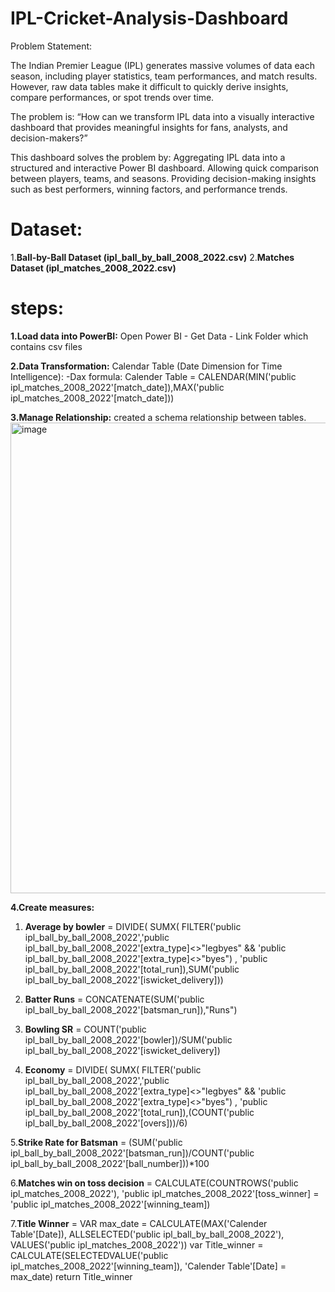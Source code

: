 # IPL-Cricket-Analysis-Dashboard
Problem Statement:

The Indian Premier League (IPL) generates massive volumes of data each season, including player statistics, team performances, and match results. However, raw data tables make it difficult to quickly derive insights, compare performances, or spot trends over time.

The problem is: “How can we transform IPL data into a visually interactive dashboard that provides meaningful insights for fans, analysts, and decision-makers?”

This dashboard solves the problem by:
Aggregating IPL data into a structured and interactive Power BI dashboard.
Allowing quick comparison between players, teams, and seasons.
Providing decision-making insights such as best performers, winning factors, and performance trends.

# Dataset:
1.**Ball-by-Ball Dataset (ipl_ball_by_ball_2008_2022.csv)**
2.**Matches Dataset (ipl_matches_2008_2022.csv)**

# steps:

**1.Load data into PowerBI:**
Open Power BI - Get Data - Link Folder which contains csv files

**2.Data Transformation:**
Calendar Table (Date Dimension for Time Intelligence):
-Dax formula: Calender Table = CALENDAR(MIN('public ipl_matches_2008_2022'[match_date]),MAX('public ipl_matches_2008_2022'[match_date]))

**3.Manage Relationship:**
created a schema relationship between tables.
<img width="1010" height="753" alt="image" src="https://github.com/user-attachments/assets/3bd1b83b-7d05-4b94-93af-d7289c92ef22" />

**4.Create measures:**
1. **Average by bowler** = DIVIDE(
                SUMX(
                    FILTER('public ipl_ball_by_ball_2008_2022','public ipl_ball_by_ball_2008_2022'[extra_type]<>"legbyes" && 'public ipl_ball_by_ball_2008_2022'[extra_type]<>"byes") , 'public ipl_ball_by_ball_2008_2022'[total_run]),SUM('public ipl_ball_by_ball_2008_2022'[iswicket_delivery]))

2. **Batter Runs** = CONCATENATE(SUM('public ipl_ball_by_ball_2008_2022'[batsman_run]),"Runs")

3. **Bowling SR** = COUNT('public ipl_ball_by_ball_2008_2022'[bowler])/SUM('public ipl_ball_by_ball_2008_2022'[iswicket_delivery])

4. **Economy** = DIVIDE(
                SUMX(
                    FILTER('public ipl_ball_by_ball_2008_2022','public ipl_ball_by_ball_2008_2022'[extra_type]<>"legbyes" && 'public ipl_ball_by_ball_2008_2022'[extra_type]<>"byes") , 'public ipl_ball_by_ball_2008_2022'[total_run]),(COUNT('public ipl_ball_by_ball_2008_2022'[overs]))/6)
   
5.**Strike Rate for Batsman** = (SUM('public ipl_ball_by_ball_2008_2022'[batsman_run])/COUNT('public ipl_ball_by_ball_2008_2022'[ball_number]))*100

6.**Matches win on toss decision** = CALCULATE(COUNTROWS('public ipl_matches_2008_2022'), 'public ipl_matches_2008_2022'[toss_winner] = 'public ipl_matches_2008_2022'[winning_team])

7.**Title Winner** = VAR max_date = CALCULATE(MAX('Calender Table'[Date]), ALLSELECTED('public ipl_ball_by_ball_2008_2022'), VALUES('public ipl_matches_2008_2022'))
var Title_winner = CALCULATE(SELECTEDVALUE('public ipl_matches_2008_2022'[winning_team]), 'Calender Table'[Date] = max_date)
return Title_winner
